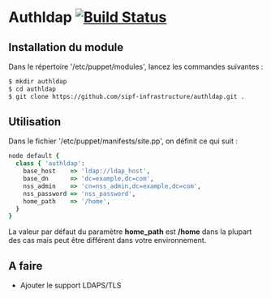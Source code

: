 # Authldap [![Build Status](https://travis-ci.org/sipf-infrastructure/authldap.png?branch=master)](https://travis-ci.org/sipf-infrastructure/authldap)

## Installation du module

Dans le répertoire '/etc/puppet/modules', lancez les commandes suivantes :
```bash
$ mkdir authldap
$ cd authldap
$ git clone https://github.com/sipf-infrastructure/authldap.git .
```

## Utilisation

Dans le fichier '/etc/puppet/manifests/site.pp', on définit ce qui suit :
```ruby
node default {
  class { 'authldap':
    base_host    => 'ldap://ldap_host',
    base_dn      => 'dc=example,dc=com',
    nss_admin    => 'cn=nss_admin,dc=example,dc=com',
    nss_password => 'nss_password',
    home_path    => '/home',
  }
}
```
La valeur par défaut du paramètre **home_path** est **/home** dans la plupart des cas mais peut être différent dans votre environnement.

## A faire

- Ajouter le support LDAPS/TLS
